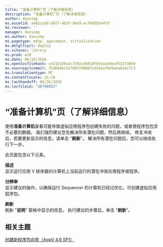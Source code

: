 ```yaml
---
title: “准备计算机”页（了解详细信息）
description: “准备计算机”页（了解详细信息）
author: dansimp
ms.assetid: a401ce3d-b8f7-4b3f-9be9-ecf6d8b544fd
ms.reviewer: ''
manager: dansimp
ms.author: dansimp
ms.pagetype: mdop, appcompat, virtualization
ms.mktglfcycl: deploy
ms.sitesec: library
ms.prod: w10
ms.date: 06/16/2016
ms.openlocfilehash: ce21b328aac7392c06910f8ebaab9eafb227a059
ms.sourcegitcommit: 354664bc527d93f80687cd2eba70d1eea024c7c3
ms.translationtype: MT
ms.contentlocale: zh-CN
ms.lasthandoff: 06/26/2020
ms.locfileid: "10798853"
---
```

# “准备计算机”页（了解详细信息）


使用**准备计算机**查看可能导致虚拟应用程序包创建失败的问题，或者使程序包包含不必要的数据。 我们强烈建议您先解决所有潜在问题，然后再继续。 修复冲突后，若要更新显示的信息，请单击 "**刷新**"。 解决所有潜在问题后，您可以继续执行下一步。

此页面包含以下元素。

<a href="" id="description"></a>**描述**  
显示运行应用 V 排序器的计算机上当前运行的潜在冲突应用程序或程序。

<a href="" id="resolution"></a>**分辨率**  
显示建议的操作，以确保运行 Sequencer 的计算机已经过优化，可创建虚拟应用程序包。

<a href="" id="refresh"></a>**刷新**  
刷新 "**说明**" 窗格中显示的信息。 执行建议的步骤后，单击 "**刷新**"。

## 相关主题


[创建新程序包向导（AppV 4.6 SP1）](create-new-package-wizard---appv-46-sp1-.md)

 

 





